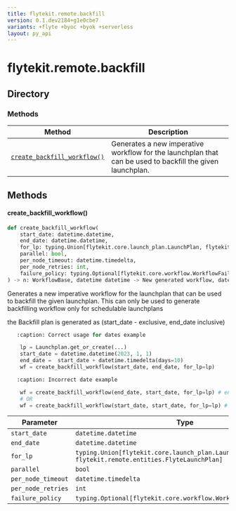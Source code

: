 ```yaml
---
title: flytekit.remote.backfill
version: 0.1.dev2184+g1e0cbe7
variants: +flyte +byoc +byok +serverless
layout: py_api
---
```


# flytekit.remote.backfill

## Directory

### Methods

| Method | Description |
|-|-|
| [`create_backfill_workflow()`](#create_backfill_workflow) | Generates a new imperative workflow for the launchplan that can be used to backfill the given launchplan. |


## Methods

#### create_backfill_workflow()

```python
def create_backfill_workflow(
    start_date: datetime.datetime,
    end_date: datetime.datetime,
    for_lp: typing.Union[flytekit.core.launch_plan.LaunchPlan, flytekit.remote.entities.FlyteLaunchPlan],
    parallel: bool,
    per_node_timeout: datetime.timedelta,
    per_node_retries: int,
    failure_policy: typing.Optional[flytekit.core.workflow.WorkflowFailurePolicy],
) -> n: WorkflowBase, datetime datetime -> New generated workflow, datetime for first instance of backfill, datetime for last instance of backfill
```
Generates a new imperative workflow for the launchplan that can be used to backfill the given launchplan.
This can only be used to generate  backfilling workflow only for schedulable launchplans

the Backfill plan is generated as (start_date - exclusive, end_date inclusive)

```python
   :caption: Correct usage for dates example

    lp = Launchplan.get_or_create(...)
    start_date = datetime.datetime(2023, 1, 1)
    end_date =  start_date + datetime.timedelta(days=10)
    wf = create_backfill_workflow(start_date, end_date, for_lp=lp)
```

```python
   :caption: Incorrect date example

    wf = create_backfill_workflow(end_date, start_date, for_lp=lp) # end_date is before start_date
    # OR
    wf = create_backfill_workflow(start_date, start_date, for_lp=lp) # start and end date are same
```



| Parameter | Type |
|-|-|
| `start_date` | `datetime.datetime` |
| `end_date` | `datetime.datetime` |
| `for_lp` | `typing.Union[flytekit.core.launch_plan.LaunchPlan, flytekit.remote.entities.FlyteLaunchPlan]` |
| `parallel` | `bool` |
| `per_node_timeout` | `datetime.timedelta` |
| `per_node_retries` | `int` |
| `failure_policy` | `typing.Optional[flytekit.core.workflow.WorkflowFailurePolicy]` |

